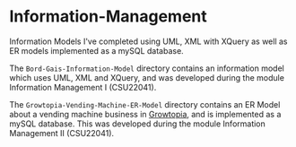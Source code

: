 # Information-Management
Information Models I've completed using UML, XML with XQuery as well as ER models implemented as a mySQL database.

The `Bord-Gais-Information-Model` directory contains an information model which uses UML, XML and XQuery, and was developed during the module Information Management I (CSU22041).

The `Growtopia-Vending-Machine-ER-Model` directory contains an ER Model about a vending machine business in [Growtopia](Growtopia), and is implemented as a mySQL database. This was developed during the module Information Management II (CSU22041).

[Growtopia]: https://www.growtopiagame.com/